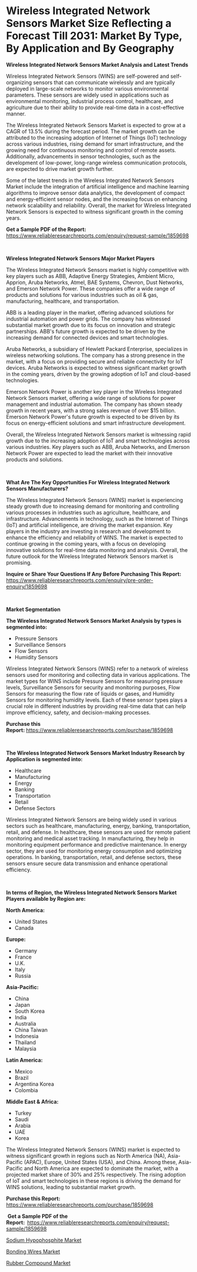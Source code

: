 <p><h1>Wireless Integrated Network Sensors Market Size Reflecting a Forecast Till 2031: Market By Type, By Application and By Geography</h1></p><p><strong>Wireless Integrated Network Sensors Market Analysis and Latest Trends</strong></p>
<p><p>Wireless Integrated Network Sensors (WINS) are self-powered and self-organizing sensors that can communicate wirelessly and are typically deployed in large-scale networks to monitor various environmental parameters. These sensors are widely used in applications such as environmental monitoring, industrial process control, healthcare, and agriculture due to their ability to provide real-time data in a cost-effective manner.</p><p>The Wireless Integrated Network Sensors Market is expected to grow at a CAGR of 13.5% during the forecast period. The market growth can be attributed to the increasing adoption of Internet of Things (IoT) technology across various industries, rising demand for smart infrastructure, and the growing need for continuous monitoring and control of remote assets. Additionally, advancements in sensor technologies, such as the development of low-power, long-range wireless communication protocols, are expected to drive market growth further.</p><p>Some of the latest trends in the Wireless Integrated Network Sensors Market include the integration of artificial intelligence and machine learning algorithms to improve sensor data analytics, the development of compact and energy-efficient sensor nodes, and the increasing focus on enhancing network scalability and reliability. Overall, the market for Wireless Integrated Network Sensors is expected to witness significant growth in the coming years.</p></p>
<p><strong>Get a Sample PDF of the Report:&nbsp;</strong> <a href="https://www.reliableresearchreports.com/enquiry/request-sample/1859698">https://www.reliableresearchreports.com/enquiry/request-sample/1859698</a></p>
<p>&nbsp;</p>
<p><strong>Wireless Integrated Network Sensors Major Market Players</strong></p>
<p><p>The Wireless Integrated Network Sensors market is highly competitive with key players such as ABB, Adaptive Energy Strategies, Ambient Micro, Apprion, Aruba Networks, Atmel, BAE Systems, Chevron, Dust Networks, and Emerson Network Power. These companies offer a wide range of products and solutions for various industries such as oil & gas, manufacturing, healthcare, and transportation.</p><p>ABB is a leading player in the market, offering advanced solutions for industrial automation and power grids. The company has witnessed substantial market growth due to its focus on innovation and strategic partnerships. ABB's future growth is expected to be driven by the increasing demand for connected devices and smart technologies.</p><p>Aruba Networks, a subsidiary of Hewlett Packard Enterprise, specializes in wireless networking solutions. The company has a strong presence in the market, with a focus on providing secure and reliable connectivity for IoT devices. Aruba Networks is expected to witness significant market growth in the coming years, driven by the growing adoption of IoT and cloud-based technologies.</p><p>Emerson Network Power is another key player in the Wireless Integrated Network Sensors market, offering a wide range of solutions for power management and industrial automation. The company has shown steady growth in recent years, with a strong sales revenue of over $15 billion. Emerson Network Power's future growth is expected to be driven by its focus on energy-efficient solutions and smart infrastructure development.</p><p>Overall, the Wireless Integrated Network Sensors market is witnessing rapid growth due to the increasing adoption of IoT and smart technologies across various industries. Key players such as ABB, Aruba Networks, and Emerson Network Power are expected to lead the market with their innovative products and solutions.</p></p>
<p>&nbsp;</p>
<p><strong>What Are The Key Opportunities For Wireless Integrated Network Sensors Manufacturers?</strong></p>
<p><p>The Wireless Integrated Network Sensors (WINS) market is experiencing steady growth due to increasing demand for monitoring and controlling various processes in industries such as agriculture, healthcare, and infrastructure. Advancements in technology, such as the Internet of Things (IoT) and artificial intelligence, are driving the market expansion. Key players in the industry are investing in research and development to enhance the efficiency and reliability of WINS. The market is expected to continue growing in the coming years, with a focus on developing innovative solutions for real-time data monitoring and analysis. Overall, the future outlook for the Wireless Integrated Network Sensors market is promising.</p></p>
<p><strong>Inquire or Share Your Questions If Any Before Purchasing This Report:</strong> <a href="https://www.reliableresearchreports.com/enquiry/pre-order-enquiry/1859698">https://www.reliableresearchreports.com/enquiry/pre-order-enquiry/1859698</a></p>
<p>&nbsp;</p>
<p><strong>Market Segmentation</strong></p>
<p><strong>The Wireless Integrated Network Sensors Market Analysis by types is segmented into:</strong></p>
<p><ul><li>Pressure Sensors</li><li>Surveillance Sensors</li><li>Flow Sensors</li><li>Humidity Sensors</li></ul></p>
<p><p>Wireless Integrated Network Sensors (WINS) refer to a network of wireless sensors used for monitoring and collecting data in various applications. The market types for WINS include Pressure Sensors for measuring pressure levels, Surveillance Sensors for security and monitoring purposes, Flow Sensors for measuring the flow rate of liquids or gases, and Humidity Sensors for monitoring humidity levels. Each of these sensor types plays a crucial role in different industries by providing real-time data that can help improve efficiency, safety, and decision-making processes.</p></p>
<p><strong>Purchase this Report:&nbsp;</strong><a href="https://www.reliableresearchreports.com/purchase/1859698">https://www.reliableresearchreports.com/purchase/1859698</a></p>
<p>&nbsp;</p>
<p><strong>The Wireless Integrated Network Sensors Market Industry Research by Application is segmented into:</strong></p>
<p><ul><li>Healthcare</li><li>Manufacturing</li><li>Energy</li><li>Banking</li><li>Transportation</li><li>Retail</li><li>Defense Sectors</li></ul></p>
<p><p>Wireless Integrated Network Sensors are being widely used in various sectors such as healthcare, manufacturing, energy, banking, transportation, retail, and defense. In healthcare, these sensors are used for remote patient monitoring and medical asset tracking. In manufacturing, they help in monitoring equipment performance and predictive maintenance. In energy sector, they are used for monitoring energy consumption and optimizing operations. In banking, transportation, retail, and defense sectors, these sensors ensure secure data transmission and enhance operational efficiency.</p></p>
<p>&nbsp;</p>
<p><strong>In terms of Region, the Wireless Integrated Network Sensors Market Players available by Region are:</strong></p>
<p>
    <p> <strong> North America: </strong>
        <ul>
            <li>United States</li>
            <li>Canada</li>
        </ul>
        </p> 
    <p> <strong> Europe: </strong>
        <ul>
            <li>Germany</li>
            <li>France</li>
            <li>U.K.</li>
            <li>Italy</li>
            <li>Russia</li>
        </ul>
        </p> 
    <p> <strong> Asia-Pacific: </strong>
        <ul>
            <li>China</li>
            <li>Japan</li>
            <li>South Korea</li>
            <li>India</li>
            <li>Australia</li>
            <li>China Taiwan</li>
            <li>Indonesia</li>
            <li>Thailand</li>
            <li>Malaysia</li>
        </ul>
        </p> 
    <p> <strong> Latin America: </strong>
        <ul>
            <li>Mexico</li>
            <li>Brazil</li>
            <li>Argentina Korea</li>
            <li>Colombia</li>
        </ul>
        </p> 
    <p> <strong> Middle East & Africa: </strong>
        <ul>
            <li>Turkey</li>
            <li>Saudi</li>
            <li>Arabia</li>
            <li>UAE</li>
            <li>Korea</li>
        </ul>
    </p>
    </p>
<p><p>The Wireless Integrated Network Sensors (WINS) market is expected to witness significant growth in regions such as North America (NA), Asia-Pacific (APAC), Europe, United States (USA), and China. Among these, Asia-Pacific and North America are expected to dominate the market, with a projected market share of 30% and 25% respectively. The rising adoption of IoT and smart technologies in these regions is driving the demand for WINS solutions, leading to substantial market growth.</p></p>
<p><strong>Purchase this Report: </strong><a href="https://www.reliableresearchreports.com/purchase/1859698">https://www.reliableresearchreports.com/purchase/1859698</a></p>
<p>&nbsp;<strong>Get a Sample PDF of the Report:&nbsp;&nbsp;</strong><a href="https://www.reliableresearchreports.com/enquiry/request-sample/1859698">https://www.reliableresearchreports.com/enquiry/request-sample/1859698</a></p>
<p><strong></strong></p>
<p><p><a href="https://automatic-knee-4c7.notion.site/Sodium-Hypophosphite-Market-Dynamics-2024-2031-Also-about-Its-Market-Trends-Projections-and-Oppor-cc2d5c53111d4490965de6887615a212">Sodium Hypophosphite Market</a></p><p><a href="https://sulfuric-clavicle-d39.notion.site/Bonding-Wires-Market-Offer-Valuable-Insights-into-Market-Size-Market-Share-Market-Trends-and-Proj-591497cca3e64e0dba0d1e9a7072081a">Bonding Wires Market</a></p><p><a href="https://sulfuric-clavicle-d39.notion.site/Rubber-Compound-Market-A-Comprehensive-Report-of-its-Market-Share-Growth-Trends-2024-2031-133cbec0902f4c44948140576595f67c">Rubber Compound Market</a></p></p>